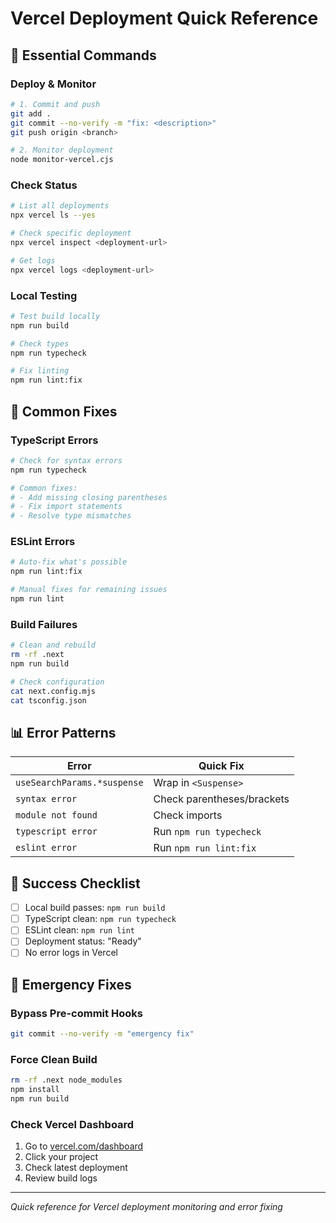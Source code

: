 # Vercel Deployment Quick Reference

## 🚀 Essential Commands

### Deploy & Monitor
```bash
# 1. Commit and push
git add .
git commit --no-verify -m "fix: <description>"
git push origin <branch>

# 2. Monitor deployment
node monitor-vercel.cjs
```

### Check Status
```bash
# List all deployments
npx vercel ls --yes

# Check specific deployment
npx vercel inspect <deployment-url>

# Get logs
npx vercel logs <deployment-url>
```

### Local Testing
```bash
# Test build locally
npm run build

# Check types
npm run typecheck

# Fix linting
npm run lint:fix
```

## 🔧 Common Fixes

### TypeScript Errors
```bash
# Check for syntax errors
npm run typecheck

# Common fixes:
# - Add missing closing parentheses
# - Fix import statements
# - Resolve type mismatches
```

### ESLint Errors
```bash
# Auto-fix what's possible
npm run lint:fix

# Manual fixes for remaining issues
npm run lint
```

### Build Failures
```bash
# Clean and rebuild
rm -rf .next
npm run build

# Check configuration
cat next.config.mjs
cat tsconfig.json
```

## 📊 Error Patterns

| Error | Quick Fix |
|-------|-----------|
| `useSearchParams.*suspense` | Wrap in `<Suspense>` |
| `syntax error` | Check parentheses/brackets |
| `module not found` | Check imports |
| `typescript error` | Run `npm run typecheck` |
| `eslint error` | Run `npm run lint:fix` |

## 🎯 Success Checklist

- [ ] Local build passes: `npm run build`
- [ ] TypeScript clean: `npm run typecheck`
- [ ] ESLint clean: `npm run lint`
- [ ] Deployment status: "Ready"
- [ ] No error logs in Vercel

## 🚨 Emergency Fixes

### Bypass Pre-commit Hooks
```bash
git commit --no-verify -m "emergency fix"
```

### Force Clean Build
```bash
rm -rf .next node_modules
npm install
npm run build
```

### Check Vercel Dashboard
1. Go to [vercel.com/dashboard](https://vercel.com/dashboard)
2. Click your project
3. Check latest deployment
4. Review build logs

---

*Quick reference for Vercel deployment monitoring and error fixing*

